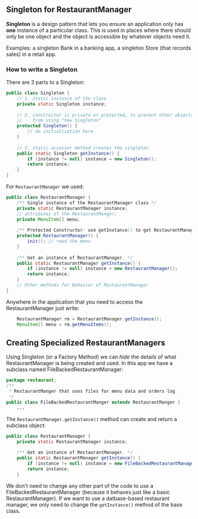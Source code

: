## Singleton for RestaurantManager

**Singleton** is a design pattern that lets you ensure an application
only has **one** instance of a particular class.  This is used in places
where there should only be one object and the object is accessible by
whatever objects need it.

Examples: a singleton Bank in a banking app, a singleton Store (that
records sales) in a retail app.

### How to write a Singleton

There are 3 parts to a Singleton:
```java
public class Singleton {
    // 1. static instance of the class
    private static Singleton instance;
    
    // 2. constructor is private or protected, to prevent other objects
    //    from using "new Singleton"
    protected Singleton() {
        // do initialization here
    }
    
    // 3. static accessor method creates the singleton
    public static Singleton getInstance() {
        if (instance != null) instance = new Singleton();
        return instance;
    }
}
```

For `RestaurantManager` we used:

```java
public class RestaurantManager {
    /** Single instance of the RestaurantManager class */
    private static RestaurantManager instance;
    // attributes of the RestaurantManger;
    private MenuItem[] menu;
    
    /** Protected Constructor: use getInstance() to get RestaurantManager. */
    protected RestaurantManager() {
        init(); // read the menu
    }
    
    /** Get an instance of RestaurantManager. */
    public static RestaurantManager getInstance() {
        if (instance != null) instance = new RestaurantManager();
        return instance;
    }
    // Other methods for behavior of RestaurantManager
}
```

Anywhere in the application that you need to access the RestaurantManager just write:

```java
    RestaurantManager rm = RestaurantManager.getInstance();
    MenuItem[] menu = rm.getMenuItems();
```

## Creating Specialized RestaurantManagers

Using Singleton (or a Factory Method) we can *hide* the details of what RestaurantManager is being created and used.  In this app we have a subclass named FileBackedRestaurantManager:

```java
package restaurant;
/**
 * RestaurantManger that uses files for menu data and orders log.
 */
public class FileBackedRestaurantManger extends RestaurantManger {
    ...
```

The `RestaurantManager.getInstance()` method can create and return a subclass object:
```java
public class RestaurantManager {
    private static RestaurantManager instance;
    
    /** Get an instance of RestaurantManager. */
    public static RestaurantManager getInstance() {
        if (instance != null) instance = new FileBackedRestaurantManager();
        return instance;
    }
```

We don't need to change any other part of the code to use a FileBackedRestaurantManager (because it behaves just like a basic RestaurantManager).  If we want to use a datbase-based restaurant manager, we only need to change the `getInstance()` method of the base class.
